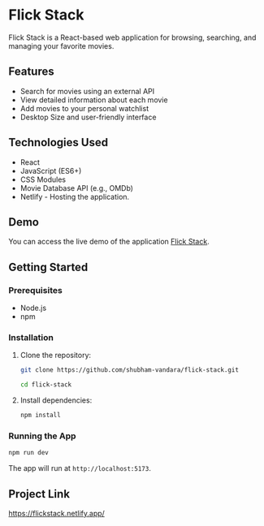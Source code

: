 # Flick Stack

Flick Stack is a React-based web application for browsing, searching, and managing your favorite movies.

## Features

- Search for movies using an external API
- View detailed information about each movie
- Add movies to your personal watchlist
- Desktop Size and user-friendly interface

## Technologies Used

- React
- JavaScript (ES6+)
- CSS Modules
- Movie Database API (e.g., OMDb)
- Netlify - Hosting the application.

## Demo

You can access the live demo of the application [Flick Stack](https://flickstack.netlify.app/).

## Getting Started

### Prerequisites

- Node.js
- npm

### Installation

1. Clone the repository:

   ```bash
   git clone https://github.com/shubham-vandara/flick-stack.git

   cd flick-stack
   ```

2. Install dependencies:
   ```bash
   npm install
   ```

### Running the App

```bash
npm run dev
```

The app will run at `http://localhost:5173`.

## Project Link

https://flickstack.netlify.app/

